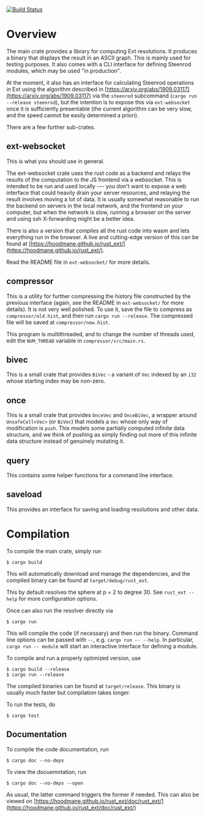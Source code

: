 [![Build Status](https://travis-ci.org/hoodmane/rust_ext.svg?branch=master)](https://travis-ci.org/hoodmane/rust_ext)

# Overview
The main crate provides a library for computing Ext resolutions. It produces a
binary that displays the result in an ASCII graph. This is mainly used for
testing purposes. It also comes with a CLI interface for defining Steenrod
modules, which may be used "in production".

At the moment, it also has an interface for calculating Steenrod operations in
Ext using the algorithm described in
[https://arxiv.org/abs/1909.03117](https://arxiv.org/abs/1909.03117) via the
`steenrod` subcommand (`cargo run --release steenrod`), but the intention is to
expose this via `ext-websocket` once it is sufficiently presentable (the
current algorithm can be very slow, and the speed cannot be easily determined
a priori).

There are a few further sub-crates.

## ext-websocket
This is what you should use in general.

The ext-websocket crate uses the rust code as a backend and relays the results
of the computation to the JS frontend via a websocket. This is intended to be
run and used locally --- you don't want to expose a web interface that could
heavily drain your server resources, and relaying the result involves moving a
lot of data. It is usually somewhat reasonable to run the backend on servers in
the local network, and the frontend on your computer, but when the network is
slow, running a browser on the server and using ssh X-forwarding might be a
better idea.

There is also a version that compiles all the rust code into wasm and lets
everything run in the browser. A live and cutting-edge version of this can be
found at
[https://hoodmane.github.io/rust_ext/](https://hoodmane.github.io/rust_ext/).

Read the README file in `ext-websocket/` for more details.

## compressor
This is a utility for further compressing the history file constructed by the
previous interface (again, see the README in `ext-websocket/` for more
details). It is not very well polished. To use it, save the file to compress as
`compressor/old.hist`, and then run `cargo run --release`. The compressed file
will be saved at `compressor/new.hist`.

This program is multithreaded, and to change the number of threads used, edit
the `NUM_THREAD` variable in `compressor/src/main.rs`.

## bivec
This is a small crate that provides `BiVec` - a variant of `Vec` indexed by an
`i32` whose starting index may be non-zero.

## once
This is a small crate that provides `OnceVec` and `OnceBiVec`, a wrapper around `UnsafeCell<Vec>` (or `BiVec`) that models a `Vec` whose only way of modification is `push`. This models some partially computed infinite data structure, and we think of pushing as simply finding out more of this infinite data structure instead of genuinely mutating it.

## query
This contains some helper functions for a command line interface.

## saveload
This provides an interface for saving and loading resolutions and other data.

# Compilation
To compile the main crate, simply run
```
$ cargo build
```
This will automatically download and manage the dependencies, and the compiled
binary can be found at `target/debug/rust_ext`.

This by default resolves the sphere at p = 2 to degree 30. See `rust_ext
--help` for more configuration options.

Once can also run the resolver directly via
```
$ cargo run
```
This will compile the code (if necessary) and then run the binary. Command line
options can be passed with `--`, e.g. `cargo run -- --help`. In particular,
`cargo run -- module` will start an interactive interface for defining a
module.

To compile and run a properly optimized version, use
```
$ cargo build --release
$ cargo run --release
```
The compiled binaries can be found at `target/release`. This binary is usually
much faster but compilation takes longer.

To run the tests, do
```
$ cargo test
```

## Documentation
To compile the code documentation, run
```
$ cargo doc --no-deps
```
To view the docuemntation, run
```
$ cargo doc --no-deps --open
```
As usual, the latter command triggers the former if needed. This can also be viewed on [https://hoodmane.github.io/rust_ext/doc/rust_ext/](https://hoodmane.github.io/rust_ext/doc/rust_ext/)
